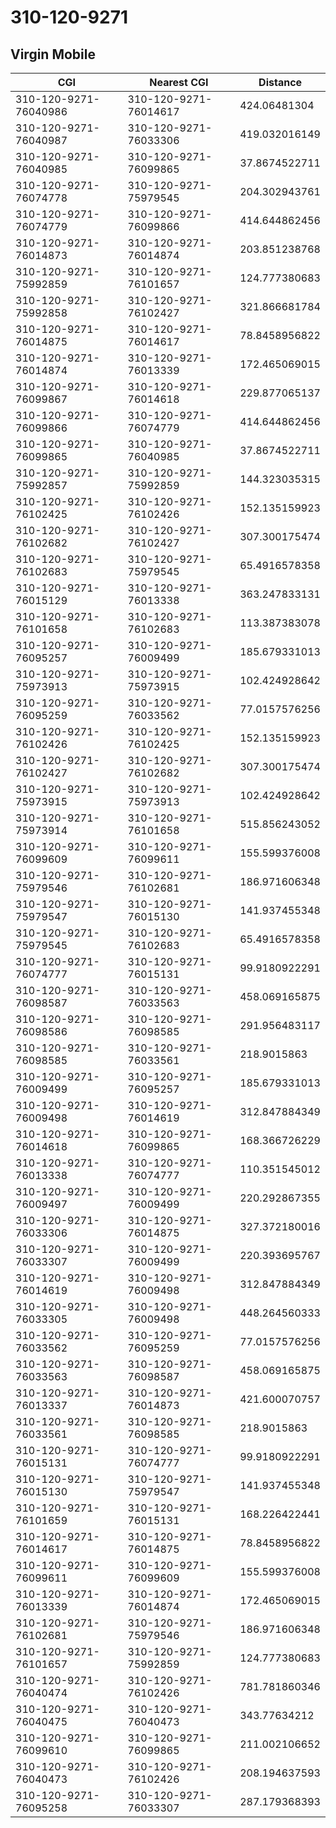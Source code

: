 # 310-120-9271
## Virgin Mobile


| CGI | Nearest CGI | Distance |
|-----|-------------|----------|
| 310-120-9271-76040986 | 310-120-9271-76014617 | 424.06481304 |
| 310-120-9271-76040987 | 310-120-9271-76033306 | 419.032016149 |
| 310-120-9271-76040985 | 310-120-9271-76099865 | 37.8674522711 |
| 310-120-9271-76074778 | 310-120-9271-75979545 | 204.302943761 |
| 310-120-9271-76074779 | 310-120-9271-76099866 | 414.644862456 |
| 310-120-9271-76014873 | 310-120-9271-76014874 | 203.851238768 |
| 310-120-9271-75992859 | 310-120-9271-76101657 | 124.777380683 |
| 310-120-9271-75992858 | 310-120-9271-76102427 | 321.866681784 |
| 310-120-9271-76014875 | 310-120-9271-76014617 | 78.8458956822 |
| 310-120-9271-76014874 | 310-120-9271-76013339 | 172.465069015 |
| 310-120-9271-76099867 | 310-120-9271-76014618 | 229.877065137 |
| 310-120-9271-76099866 | 310-120-9271-76074779 | 414.644862456 |
| 310-120-9271-76099865 | 310-120-9271-76040985 | 37.8674522711 |
| 310-120-9271-75992857 | 310-120-9271-75992859 | 144.323035315 |
| 310-120-9271-76102425 | 310-120-9271-76102426 | 152.135159923 |
| 310-120-9271-76102682 | 310-120-9271-76102427 | 307.300175474 |
| 310-120-9271-76102683 | 310-120-9271-75979545 | 65.4916578358 |
| 310-120-9271-76015129 | 310-120-9271-76013338 | 363.247833131 |
| 310-120-9271-76101658 | 310-120-9271-76102683 | 113.387383078 |
| 310-120-9271-76095257 | 310-120-9271-76009499 | 185.679331013 |
| 310-120-9271-75973913 | 310-120-9271-75973915 | 102.424928642 |
| 310-120-9271-76095259 | 310-120-9271-76033562 | 77.0157576256 |
| 310-120-9271-76102426 | 310-120-9271-76102425 | 152.135159923 |
| 310-120-9271-76102427 | 310-120-9271-76102682 | 307.300175474 |
| 310-120-9271-75973915 | 310-120-9271-75973913 | 102.424928642 |
| 310-120-9271-75973914 | 310-120-9271-76101658 | 515.856243052 |
| 310-120-9271-76099609 | 310-120-9271-76099611 | 155.599376008 |
| 310-120-9271-75979546 | 310-120-9271-76102681 | 186.971606348 |
| 310-120-9271-75979547 | 310-120-9271-76015130 | 141.937455348 |
| 310-120-9271-75979545 | 310-120-9271-76102683 | 65.4916578358 |
| 310-120-9271-76074777 | 310-120-9271-76015131 | 99.9180922291 |
| 310-120-9271-76098587 | 310-120-9271-76033563 | 458.069165875 |
| 310-120-9271-76098586 | 310-120-9271-76098585 | 291.956483117 |
| 310-120-9271-76098585 | 310-120-9271-76033561 | 218.9015863 |
| 310-120-9271-76009499 | 310-120-9271-76095257 | 185.679331013 |
| 310-120-9271-76009498 | 310-120-9271-76014619 | 312.847884349 |
| 310-120-9271-76014618 | 310-120-9271-76099865 | 168.366726229 |
| 310-120-9271-76013338 | 310-120-9271-76074777 | 110.351545012 |
| 310-120-9271-76009497 | 310-120-9271-76009499 | 220.292867355 |
| 310-120-9271-76033306 | 310-120-9271-76014875 | 327.372180016 |
| 310-120-9271-76033307 | 310-120-9271-76009499 | 220.393695767 |
| 310-120-9271-76014619 | 310-120-9271-76009498 | 312.847884349 |
| 310-120-9271-76033305 | 310-120-9271-76009498 | 448.264560333 |
| 310-120-9271-76033562 | 310-120-9271-76095259 | 77.0157576256 |
| 310-120-9271-76033563 | 310-120-9271-76098587 | 458.069165875 |
| 310-120-9271-76013337 | 310-120-9271-76014873 | 421.600070757 |
| 310-120-9271-76033561 | 310-120-9271-76098585 | 218.9015863 |
| 310-120-9271-76015131 | 310-120-9271-76074777 | 99.9180922291 |
| 310-120-9271-76015130 | 310-120-9271-75979547 | 141.937455348 |
| 310-120-9271-76101659 | 310-120-9271-76015131 | 168.226422441 |
| 310-120-9271-76014617 | 310-120-9271-76014875 | 78.8458956822 |
| 310-120-9271-76099611 | 310-120-9271-76099609 | 155.599376008 |
| 310-120-9271-76013339 | 310-120-9271-76014874 | 172.465069015 |
| 310-120-9271-76102681 | 310-120-9271-75979546 | 186.971606348 |
| 310-120-9271-76101657 | 310-120-9271-75992859 | 124.777380683 |
| 310-120-9271-76040474 | 310-120-9271-76102426 | 781.781860346 |
| 310-120-9271-76040475 | 310-120-9271-76040473 | 343.77634212 |
| 310-120-9271-76099610 | 310-120-9271-76099865 | 211.002106652 |
| 310-120-9271-76040473 | 310-120-9271-76102426 | 208.194637593 |
| 310-120-9271-76095258 | 310-120-9271-76033307 | 287.179368393 |
